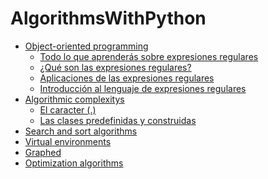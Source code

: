 # AlgorithmsWithPython




   * [Object-oriented programming
](#object-oriented-programming)
      * [Todo lo que aprenderás sobre expresiones regulares](#places-to-program-for-data-science)
      * [¿Qué son las expresiones regulares?](#places-to-program-for-data-science)
      * [Aplicaciones de las expresiones regulares](#places-to-program-for-data-science)
       * [Introducción al lenguaje de expresiones regulares](#places-to-program-for-data-science)      
   * [Algorithmic complexitys
](#algorithmic-complexity)  
      * [El caracter (.)](#places-to-program-for-data-science) 
      * [Las clases predefinidas y construidas
](#places-to-program-for-data-science) 
   * [Search and sort algorithms
](#search-and-sort-algorithms
)   
   * [Virtual environments
](#virtual-environments
)   
   * [Graphed
](#graphed
)   
   * [Optimization algorithms
](#optimization-algorithms
)   



